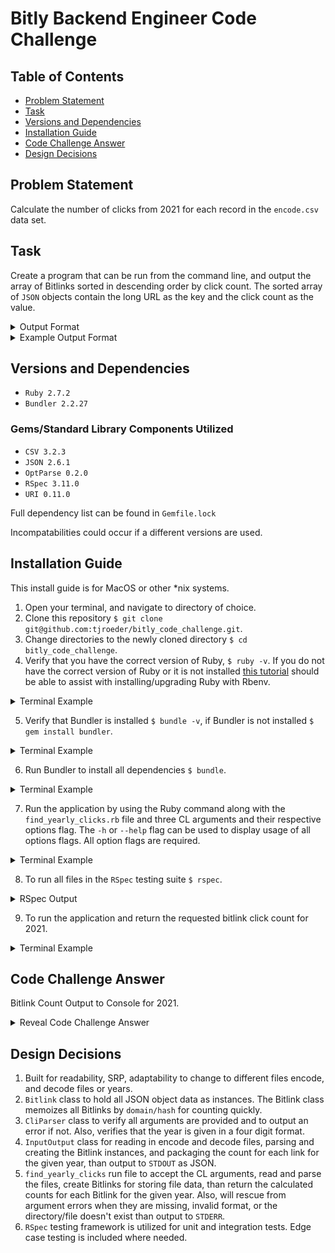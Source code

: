 # Bitly Backend Engineer Code Challenge

## Table of Contents
- <a href="#problem-statement">Problem Statement</a>
- <a href="#task">Task</a>
- <a href="#versions-and-dependencies">Versions and Dependencies</a>
- <a href="#installation-guide">Installation Guide</a>
- <a href="#code-challenge-answer">Code Challenge Answer</a>
- <a href="#design-decisions">Design Decisions</a>

## Problem Statement
Calculate the number of clicks from 2021 for each record in the `encode.csv` data set.

## Task 
Create a program that can be run from the command line, and output the array of Bitlinks sorted in descending order by click count. The sorted array of `JSON` objects contain the long URL as the key and the click count as the value. 

<details>
<summary>Output Format</summary>

```json
[{"LONG_URL": count}, {"LONG_URL": count}]
```
</details>

<details>
<summary>Example Output Format</summary>

```json
[
  {
    "https://google.com": 3
  }, 
  {
    "https://www.twitter.com" : 2
  }
]
```
</details>

## Versions and Dependencies
- `Ruby 2.7.2`
- `Bundler 2.2.27`

### Gems/Standard Library Components Utilized
- `CSV 3.2.3`
- `JSON 2.6.1`
- `OptParse 0.2.0`
- `RSpec 3.11.0`
- `URI 0.11.0`

Full dependency list can be found in `Gemfile.lock`

Incompatabilities could occur if a different versions are used.

## Installation Guide
This install guide is for MacOS or other *nix systems.
1. Open your terminal, and navigate to directory of choice.
2. Clone this repository `$ git clone git@github.com:tjroeder/bitly_code_challenge.git`.
3. Change directories to the newly cloned directory `$ cd bitly_code_challenge`.
4. Verify that you have the correct version of Ruby, `$ ruby -v`. If you do not have the correct version of Ruby or it is not installed [this tutorial](https://www.digitalocean.com/community/tutorials/how-to-install-ruby-on-rails-with-rbenv-on-macos) should be able to assist with installing/upgrading Ruby with Rbenv.

<details>
<summary>Terminal Example</summary>

```shell
$ ruby -v
ruby 2.7.2p137 (2020-10-01 revision 5445e04352) [arm64-darwin20]
```
</details>

5. Verify that Bundler is installed `$ bundle -v`, if Bundler is not installed `$ gem install bundler`.

<details>
<summary>Terminal Example</summary>

```shell
$ bundle -v
Bundler version 2.2.27
```
</details>

6. Run Bundler to install all dependencies `$ bundle`.

<details>
<summary>Terminal Example</summary>

```shell
$ bundle
Fetching gem metadata from https://rubygems.org/..
Resolving dependencies...
Using bundler 2.3.10
Fetching csv 3.2.3
Fetching optparse 0.2.0
Installing csv 3.2.3
Installing optparse 0.2.0
Bundle complete! 2 Gemfile dependencies, 3 gems now installed.
Use `bundle info [gemname]` to see where a bundled gem is installed.
```
</details>

7. Run the application by using the Ruby command along with the `find_yearly_clicks.rb` file and three CL arguments and their respective options flag. The `-h` or `--help` flag can be used to display usage of all options flags. All option flags are required.

<details>
<summary>Terminal Example</summary>

```shell
$ ruby ./lib/find_yearly_clicks.rb -h
Usage: find_yearly_clicks.rb [options]

        --encode_path PATH           Required CSV file path of encoded bitlinks to count
        --decode_path PATH           Required JSON file path of decoded bitlink logs
        --year YEAR                  Required four digit year to count yearly bitlinks

    -h, --help                       Show this message
```
</details>

8. To run all files in the `RSpec` testing suite `$ rspec`.

<details>
<summary>RSpec Output</summary>

```shell
Bitlink
  object
    is an instance of a Bitlink
    has a #uri attribute and data type
    has a #domain_hash attribute and data type
    has a #user_agent attribute and data type
    has a #timestamp attribute and data type
    has a #referrer attribute and data type
    has a #remote_ip attribute and data type
  class methods
    .count_id_clicks_for_year
      valid parameters
        returns single count of clicks for valid domain, hash and year
        returns multiple count of clicks for valid domain, hash and year
      invalid parameters
        returns count of clicks for valid domain, hash and invalid year
        returns count of clicks for valid domain, invalid hash and year
        returns count of clicks for valid domain and year, invalid hash
        returns count of clicks for valid hash, invalid domain and year
        returns count of clicks for valid hash and year, invalid domain
        returns count of clicks for invalid domain, hash and year

CliParser
  object
    is an instance of CliParser
    has a #options attribute and data type
  class methods
    #check_paths_and_year
      valid paths
        returns no error if all argumnets are given
      invalid paths
        returns MissingArgument Error if not given encode path
        returns MissingArgument Error if not given decode path
        returns MissingArgument Error if not given year
    #check_year_format
      valid year format
        returns no error if the year is in the correct format
        returns no error even if given year 0000
      invalid year format
        returns error if the year is in the incorrect four digit format
    #define_options
      valid arguments
        sets the options instance variable to a hash
        sets the options hash with the key values given
      invalid arguments
        does not set the options hash and raises error

InputOutput
  object
    is an instance of InputOutput
    has an #encode attribute and data type
    has an #decode attribute and data type
    has an #year attribute and data type
  instance methods
    #read_csv
      returns a CSV object
    #read_json
      returns a Array
    #create_bitlinks
      returns an array
      returns an array of bitlink objects
    #bitlink_clicks_for_year
      valid year given
        returns an array
        returns an array of hashes
        returns expected counts of long urls
      invalid year given
        returns an array
        returns an array of hashes
        returns expected counts of long urls
    #output_json
      returns JSON String data

Finished in 0.01447 seconds (files took 0.33795 seconds to load)
42 examples, 0 failures
```
</details>

9. To run the application and return the requested bitlink click count for 2021.

<details>
<summary>Terminal Example</summary>

```shell
$ ruby ./lib/find_yearly_clicks.rb --encode_path ./data/encodes.csv --decode_path ./data/decodes.json --year 2021
```
</details>

## Code Challenge Answer
Bitlink Count Output to Console for 2021.

<details>
<summary>Reveal Code Challenge Answer</summary>

```json
[
  {
    "https://youtube.com/": 557
  },
  {
    "https://twitter.com/": 512
  },
  {
    "https://reddit.com/": 510
  },
  {
    "https://github.com/": 497
  },
  {
    "https://linkedin.com/": 496
  },
  {
    "https://google.com/": 492
  }
]
```
</details>

## Design Decisions
1. Built for readability, SRP, adaptability to change to different files encode, and decode files or years.
2. `Bitlink` class to hold all JSON object data as instances. The Bitlink class memoizes all Bitlinks by `domain/hash` for counting quickly.
3. `CliParser` class to verify all arguments are provided and to output an error if not. Also, verifies that the year is given in a four digit format.
4. `InputOutput` class for reading in encode and decode files, parsing and creating the Bitlink instances, and packaging the count for each link for the given year, than output to `STDOUT` as JSON.
5. `find_yearly_clicks` run file to accept the CL arguments, read and parse the files, create Bitlinks for storing file data, than return the calculated counts for each Bitlink for the given year. Also, will rescue from argument errors when they are missing, invalid format, or the directory/file doesn't exist than output to `STDERR`.
6. `RSpec` testing framework is utilized for unit and integration tests. Edge case testing is included where needed. 
